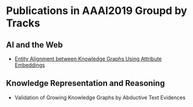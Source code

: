 # Publications in AAAI2019 Groupd by Tracks

## AI and the Web
- [Entity Alignment between Knowledge Graphs Using Attribute Embeddings](./conference_publication/aaai2019/dpw_aaai2019.md)

## Knowledge Representation and Reasoning
- Validation of Growing Knowledge Graphs by Abductive Text Evidences
